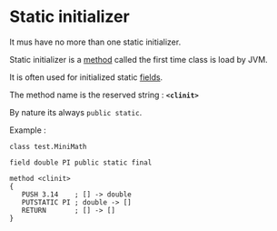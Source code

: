 # Static initializer

It mus have no more than one static initializer.

Static initializer is a [method](Methods.md) called the first time class is load by JVM.

It is often used for initialized static [fields](Fields.md).

The method name is the reserved string : **`<clinit>`**

By nature its always `public static`.

Example :

````ASM
class test.MiniMath

field double PI public static final

method <clinit>
{
   PUSH 3.14    ; [] -> double
   PUTSTATIC PI ; double -> []
   RETURN       ; [] -> []
}
````
